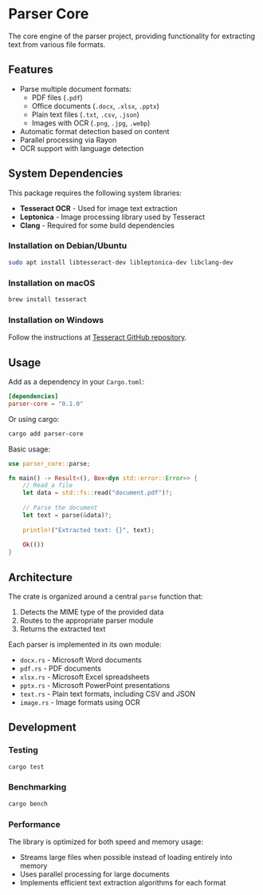 # Parser Core

The core engine of the parser project, providing functionality for extracting text from various file formats.

## Features

- Parse multiple document formats:
  - PDF files (`.pdf`)
  - Office documents (`.docx`, `.xlsx`, `.pptx`)
  - Plain text files (`.txt`, `.csv`, `.json`)
  - Images with OCR (`.png`, `.jpg`, `.webp`)
- Automatic format detection based on content
- Parallel processing via Rayon
- OCR support with language detection

## System Dependencies

This package requires the following system libraries:

- **Tesseract OCR** - Used for image text extraction
- **Leptonica** - Image processing library used by Tesseract
- **Clang** - Required for some build dependencies

### Installation on Debian/Ubuntu

```bash
sudo apt install libtesseract-dev libleptonica-dev libclang-dev
```

### Installation on macOS

```bash
brew install tesseract
```

### Installation on Windows

Follow the instructions at [Tesseract GitHub repository](https://github.com/tesseract-ocr/tesseract).

## Usage

Add as a dependency in your `Cargo.toml`:

```toml
[dependencies]
parser-core = "0.1.0"
```

Or using cargo:

```bash
cargo add parser-core
```

Basic usage:

```rust
use parser_core::parse;

fn main() -> Result<(), Box<dyn std::error::Error>> {
    // Read a file
    let data = std::fs::read("document.pdf")?;
    
    // Parse the document
    let text = parse(&data)?;
    
    println!("Extracted text: {}", text);
    
    Ok(())
}
```

## Architecture

The crate is organized around a central `parse` function that:

1. Detects the MIME type of the provided data
2. Routes to the appropriate parser module
3. Returns the extracted text

Each parser is implemented in its own module:

- `docx.rs` - Microsoft Word documents
- `pdf.rs` - PDF documents
- `xlsx.rs` - Microsoft Excel spreadsheets
- `pptx.rs` - Microsoft PowerPoint presentations
- `text.rs` - Plain text formats, including CSV and JSON
- `image.rs` - Image formats using OCR

## Development

### Testing

```bash
cargo test
```

### Benchmarking

```bash
cargo bench
```

### Performance

The library is optimized for both speed and memory usage:

- Streams large files when possible instead of loading entirely into memory
- Uses parallel processing for large documents
- Implements efficient text extraction algorithms for each format
